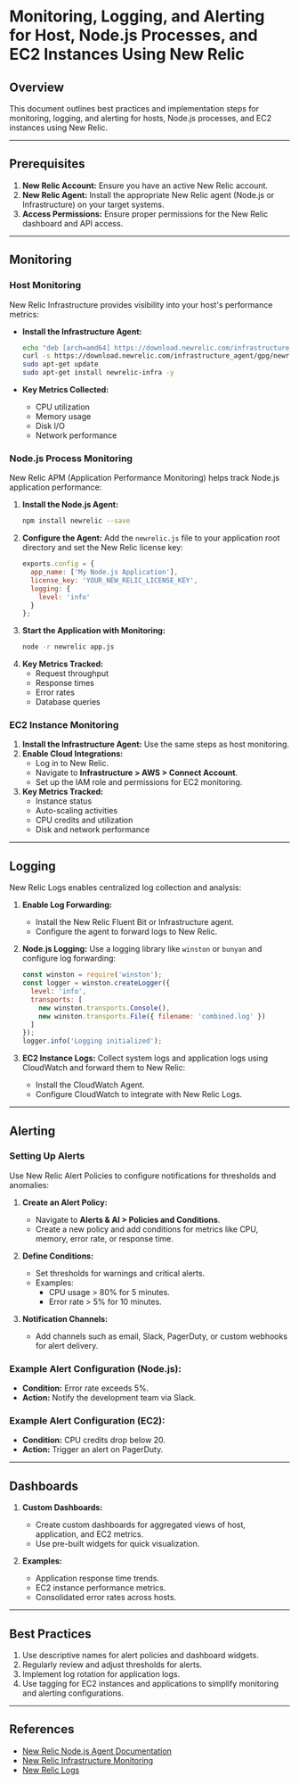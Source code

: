 # Monitoring, Logging, and Alerting for Host, Node.js Processes, and EC2 Instances Using New Relic

## Overview
This document outlines best practices and implementation steps for monitoring, logging, and alerting for hosts, Node.js processes, and EC2 instances using New Relic.

---

## Prerequisites
1. **New Relic Account:** Ensure you have an active New Relic account.
2. **New Relic Agent:** Install the appropriate New Relic agent (Node.js or Infrastructure) on your target systems.
3. **Access Permissions:** Ensure proper permissions for the New Relic dashboard and API access.

---

## Monitoring

### Host Monitoring
New Relic Infrastructure provides visibility into your host's performance metrics:

- **Install the Infrastructure Agent:**
  ```bash
  echo "deb [arch=amd64] https://download.newrelic.com/infrastructure_agent/linux/apt focal main" | sudo tee /etc/apt/sources.list.d/newrelic-infra.list
  curl -s https://download.newrelic.com/infrastructure_agent/gpg/newrelic-infra.gpg | sudo apt-key add -
  sudo apt-get update
  sudo apt-get install newrelic-infra -y
  ```
  
- **Key Metrics Collected:**
  - CPU utilization
  - Memory usage
  - Disk I/O
  - Network performance

### Node.js Process Monitoring
New Relic APM (Application Performance Monitoring) helps track Node.js application performance:

1. **Install the Node.js Agent:**
   ```bash
   npm install newrelic --save
   ```
2. **Configure the Agent:**
   Add the `newrelic.js` file to your application root directory and set the New Relic license key:
   ```javascript
   exports.config = {
     app_name: ['My Node.js Application'],
     license_key: 'YOUR_NEW_RELIC_LICENSE_KEY',
     logging: {
       level: 'info'
     }
   };
   ```
3. **Start the Application with Monitoring:**
   ```bash
   node -r newrelic app.js
   ```
4. **Key Metrics Tracked:**
   - Request throughput
   - Response times
   - Error rates
   - Database queries

### EC2 Instance Monitoring

1. **Install the Infrastructure Agent:** Use the same steps as host monitoring.
2. **Enable Cloud Integrations:**
   - Log in to New Relic.
   - Navigate to **Infrastructure > AWS > Connect Account**.
   - Set up the IAM role and permissions for EC2 monitoring.
3. **Key Metrics Tracked:**
   - Instance status
   - Auto-scaling activities
   - CPU credits and utilization
   - Disk and network performance

---

## Logging
New Relic Logs enables centralized log collection and analysis:

1. **Enable Log Forwarding:**
   - Install the New Relic Fluent Bit or Infrastructure agent.
   - Configure the agent to forward logs to New Relic.

2. **Node.js Logging:**
   Use a logging library like `winston` or `bunyan` and configure log forwarding:
   ```javascript
   const winston = require('winston');
   const logger = winston.createLogger({
     level: 'info',
     transports: [
       new winston.transports.Console(),
       new winston.transports.File({ filename: 'combined.log' })
     ]
   });
   logger.info('Logging initialized');
   ```

3. **EC2 Instance Logs:**
   Collect system logs and application logs using CloudWatch and forward them to New Relic:
   - Install the CloudWatch Agent.
   - Configure CloudWatch to integrate with New Relic Logs.

---

## Alerting

### Setting Up Alerts
Use New Relic Alert Policies to configure notifications for thresholds and anomalies:

1. **Create an Alert Policy:**
   - Navigate to **Alerts & AI > Policies and Conditions**.
   - Create a new policy and add conditions for metrics like CPU, memory, error rate, or response time.

2. **Define Conditions:**
   - Set thresholds for warnings and critical alerts.
   - Examples:
     - CPU usage > 80% for 5 minutes.
     - Error rate > 5% for 10 minutes.

3. **Notification Channels:**
   - Add channels such as email, Slack, PagerDuty, or custom webhooks for alert delivery.

### Example Alert Configuration (Node.js):
- **Condition:** Error rate exceeds 5%.
- **Action:** Notify the development team via Slack.

### Example Alert Configuration (EC2):
- **Condition:** CPU credits drop below 20.
- **Action:** Trigger an alert on PagerDuty.

---

## Dashboards
1. **Custom Dashboards:**
   - Create custom dashboards for aggregated views of host, application, and EC2 metrics.
   - Use pre-built widgets for quick visualization.

2. **Examples:**
   - Application response time trends.
   - EC2 instance performance metrics.
   - Consolidated error rates across hosts.

---

## Best Practices
1. Use descriptive names for alert policies and dashboard widgets.
2. Regularly review and adjust thresholds for alerts.
3. Implement log rotation for application logs.
4. Use tagging for EC2 instances and applications to simplify monitoring and alerting configurations.

---

## References
- [New Relic Node.js Agent Documentation](https://docs.newrelic.com/docs/agents/nodejs-agent/)
- [New Relic Infrastructure Monitoring](https://docs.newrelic.com/docs/infrastructure/)
- [New Relic Logs](https://docs.newrelic.com/docs/logs/)
